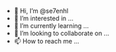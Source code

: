 - 👋 Hi, I’m @se7enhl
- 👀 I’m interested in ...
- 🌱 I’m currently learning ...
- 💞️ I’m looking to collaborate on ...
- 📫 How to reach me ...

<!---
se7enhl/se7enhl is a ✨ special ✨ repository because its `README.md` (this file) appears on your GitHub profile.
You can click the Preview link to take a look at your changes.
--->
